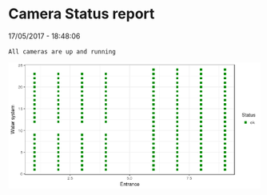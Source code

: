 Camera Status report
================
17/05/2017 - 18:48:06

    All cameras are up and running

![](camreport_files/figure-markdown_github/unnamed-chunk-2-1.png)
